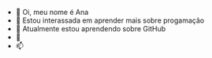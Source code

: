 - 👋 Oi, meu nome é Ana
- 👀 Estou interassada em aprender mais sobre progamaçâo
- 🌱 Atualmente estou aprendendo sobre GitHub 
- 💞
- 📫 

<!---
ana123shay123/ana123shay123 is a ✨ special ✨ repository because its `README.md` (this file) appears on your GitHub profile.
You can click the Preview link to take a look at your changes.
--->
